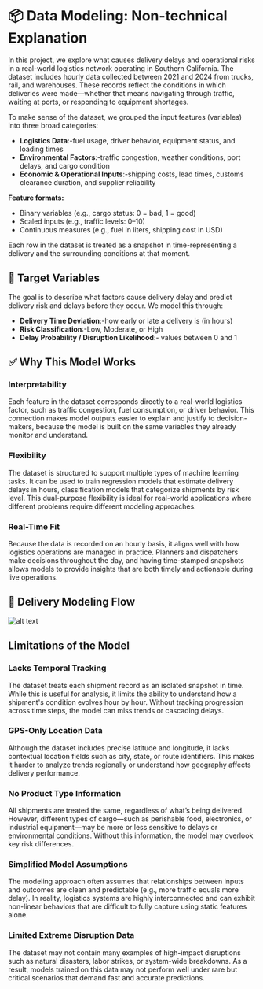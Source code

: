 # 📦 Data Modeling: Non-technical Explanation

In this project, we explore what causes delivery delays and operational risks in
a real-world logistics network operating in Southern California. The dataset includes
hourly data collected between 2021 and 2024 from trucks, rail, and warehouses. These
records reflect the conditions in which deliveries were made—whether that means
navigating through traffic, waiting at ports, or responding to equipment shortages.

To make sense of the dataset, we grouped the input features (variables) into three
broad categories:

- **Logistics Data**:-fuel usage, driver behavior, equipment status, and loading
  times
- **Environmental Factors**:-traffic congestion, weather conditions, port delays,
 and cargo condition
- **Economic & Operational Inputs**:-shipping costs, lead times, customs clearance
  duration, and supplier reliability

**Feature formats:**

- Binary variables (e.g., cargo status: 0 = bad, 1 = good)
- Scaled inputs (e.g., traffic levels: 0–10)
- Continuous measures (e.g., fuel in liters, shipping cost in USD)

Each row in the dataset is treated as a snapshot in time-representing a delivery
and the surrounding conditions at that moment.

## 🎯 Target Variables

The goal is to describe what factors cause delivery delay and predict delivery
risk and delays before they occur. We model this through:

- **Delivery Time Deviation**:-how early or late a delivery is (in hours)
- **Risk Classification**:-Low, Moderate, or High
- **Delay Probability / Disruption Likelihood**:- values between 0 and 1

## ✅ Why This Model Works

### Interpretability

Each feature in the dataset corresponds directly to a real-world logistics factor,
such as traffic congestion, fuel consumption, or driver behavior. This connection
makes model outputs easier to explain and justify to decision-makers, because
the model is built on the same variables they already monitor and understand.

### Flexibility

The dataset is structured to support multiple types of machine learning tasks.
It can be used to train regression models that estimate delivery delays in hours,
classification models that categorize shipments by risk level. This dual-purpose
flexibility is ideal for real-world applications where different problems require
different modeling approaches.

### Real-Time Fit

Because the data is recorded on an hourly basis, it aligns well with how logistics
operations are managed in practice. Planners and dispatchers make decisions throughout
the day, and having time-stamped snapshots allows models to provide insights that
are both timely and actionable during live operations.

## 🔄 Delivery Modeling Flow

![alt text](modeling_flow-2.png)

## Limitations of the Model

### Lacks Temporal Tracking

The dataset treats each shipment record as an isolated snapshot in time.
While this is useful for analysis, it limits the ability to understand how
a shipment's condition evolves hour by hour. Without tracking progression across
time steps, the model can miss trends or cascading delays.

### GPS-Only Location Data

Although the dataset includes precise latitude and longitude, it lacks contextual
location fields such as city, state, or route identifiers. This makes it harder to
analyze trends regionally or understand how geography affects delivery performance.

### No Product Type Information

All shipments are treated the same, regardless of what’s being delivered. However,
different types of cargo—such as perishable food, electronics, or industrial
equipment—may be more or less sensitive to delays or environmental conditions. Without
this information, the model may overlook key risk differences.

### Simplified Model Assumptions

The modeling approach often assumes that relationships between inputs and outcomes
are clean and predictable (e.g., more traffic equals more delay). In reality, logistics
systems are highly interconnected and can exhibit non-linear behaviors that are
difficult to fully capture using static features alone.

### Limited Extreme Disruption Data

The dataset may not contain many examples of high-impact disruptions such as natural
disasters, labor strikes, or system-wide breakdowns. As a result, models trained
on this data may not perform well under rare but critical scenarios that demand
fast and accurate predictions.